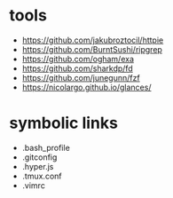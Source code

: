 # tools

- https://github.com/jakubroztocil/httpie
- https://github.com/BurntSushi/ripgrep
- https://github.com/ogham/exa
- https://github.com/sharkdp/fd
- https://github.com/junegunn/fzf
- https://nicolargo.github.io/glances/

# symbolic links

- .bash_profile
- .gitconfig
- .hyper.js
- .tmux.conf
- .vimrc
